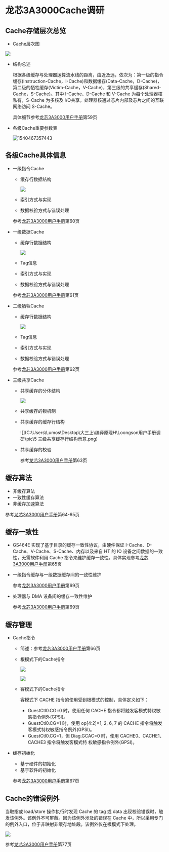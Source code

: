 # 龙芯3A3000Cache调研  

## Cache存储层次总览  

* Cache层次图

![](pic/Cache存储层次总览.png)

* 结构总述

  根据各级缓存与处理器运算流水线的距离，由近及远，依次为：第一级的指令缓存(Instruction-Cache，I-Cache)和数据缓存(Data-Cache，D-Cache)，第二级的牺牲缓存(Victim-Cache，V-Cache)，第三级的共享缓存(Shared-Cache，S-Cache)。其中 I-Cache、D-Cache 和 V-Cache 为每个处理器核私有，S-Cache 为多核及 I/O共享。处理器核通过芯片内部及芯片之间的互联网络访问 S-Cache。

  具体细节参考[龙芯3A3000用户手册](http://www.loongson.cn/uploadfile/cpu/3A3000/Loongson3A3000_3B3000user2.pdf)第59页

* 各级Cache重要参数表

  ![1540467357443](C:\Users\Lumos\Desktop\大三上\编译原理H\Loongson用户手册调研\pic\参数.png)

## 各级Cache具体信息

* 一级指令Cache

  * 缓存行数据结构

    ![](C:\Users\Lumos\Desktop\大三上\编译原理H\Loongson用户手册调研\pic\icache.png)

  * 索引方式与实现

  * 数据校验方式与错误处理

  参考[龙芯3A3000用户手册](http://www.loongson.cn/uploadfile/cpu/3A3000/Loongson3A3000_3B3000user2.pdf)第60页

* 一级数据Cache

  * 缓存行数据结构

    ![](C:\Users\Lumos\Desktop\大三上\编译原理H\Loongson用户手册调研\pic\dcache.png)

  * Tag信息

  * 索引方式与实现

  * 数据校验方式与错误处理

  参考[龙芯3A3000用户手册](http://www.loongson.cn/uploadfile/cpu/3A3000/Loongson3A3000_3B3000user2.pdf)第61页

* 二级牺牲Cache

  * 缓存行数据结构

    ![](C:\Users\Lumos\Desktop\大三上\编译原理H\Loongson用户手册调研\pic\vcache.png)

  * Tag信息

  * 索引方式与实现

  * 数据校验方式与错误处理

  参考[龙芯3A3000用户手册](http://www.loongson.cn/uploadfile/cpu/3A3000/Loongson3A3000_3B3000user2.pdf)第62页

* 三级共享Cache

  * 共享缓存的分体结构

    ![](C:\Users\Lumos\Desktop\大三上\编译原理H\Loongson用户手册调研\pic\三级共享缓存体选择位与索引地址.png)

  * 共享缓存的锁机制

  * 共享缓存的缓存行结构

    ![](C:\Users\Lumos\Desktop\大三上\编译原理H\Loongson用户手册调研\pic\5 三级共享缓存行结构示意.png)

  * 共享缓存的校验

    参考[龙芯3A3000用户手册](http://www.loongson.cn/uploadfile/cpu/3A3000/Loongson3A3000_3B3000user2.pdf)第63页

## 缓存算法

* 非缓存算法
* 一致性缓存算法
* 非缓存加速算法

参考[龙芯3A3000用户手册](http://www.loongson.cn/uploadfile/cpu/3A3000/Loongson3A3000_3B3000user2.pdf)第64-65页

## 缓存一致性

* GS464E 实现了基于目录的缓存一致性协议，由硬件保证 I-Cache、D-Cache、V-Cache、S-Cache、内存以及来自 HT 的 IO 设备之间数据的一致性，无需软件利用 Cache 指令来维护缓存一致性。具体实现参考[龙芯3A3000用户手册](http://www.loongson.cn/uploadfile/cpu/3A3000/Loongson3A3000_3B3000user2.pdf)第65页

* 一级指令缓存与一级数据缓存间的一致性维护

  参考[龙芯3A3000用户手册](http://www.loongson.cn/uploadfile/cpu/3A3000/Loongson3A3000_3B3000user2.pdf)第69页

* 处理器与 DMA 设备间的缓存一致性维护

  参考[龙芯3A3000用户手册](http://www.loongson.cn/uploadfile/cpu/3A3000/Loongson3A3000_3B3000user2.pdf)第69页

## 缓存管理

* Cache指令

  * 简述：参考[龙芯3A3000用户手册](http://www.loongson.cn/uploadfile/cpu/3A3000/Loongson3A3000_3B3000user2.pdf)第66页

  * 根模式下的Cache指令

    ![](C:\Users\Lumos\Desktop\大三上\编译原理H\Loongson用户手册调研\pic\根cache指令1.png)

    ![](C:\Users\Lumos\Desktop\大三上\编译原理H\Loongson用户手册调研\pic\根cache指令2.png)

  * 客模式下的Cache指令

    客模式下 CACHE 指令的使用受到根模式的控制，具体定义如下：

    * GuestCtl0.CG=0 时，使用任何 CACHE 指令都将触发客模式特权敏感指令例外(GPSI)。
    *  GuestCtl0.CG=1 时，使用 op[4:2]=1, 2, 6, 7 的 CACHE 指令将触发客模式特权敏感指令例外(GPSI)。
    *  GuestCtl0.CG=1，但 Diag.GCAC=0 时，使用 CACHE0、CACHE1、CACHE3 指令将触发客模式特
      权敏感指令例外(GPSI)。

* 缓存初始化

  * 基于硬件的初始化
  * 基于软件的初始化

  参考[龙芯3A3000用户手册](http://www.loongson.cn/uploadfile/cpu/3A3000/Loongson3A3000_3B3000user2.pdf)第67页

## Cache的错误例外

当取指或 load/store 操作执行时发现 Cache 的 tag 或 data 出现校验错误时，触发该例外。该例外不可屏蔽。因为该例外涉及的错误在 Cache 中，所以采用专门的例外入口，位于非映射非缓存地址段。该例外仅在根模式下处理。

![](C:\Users\Lumos\Desktop\大三上\编译原理H\Loongson用户手册调研\pic\例外.png)

参考[龙芯3A3000用户手册](http://www.loongson.cn/uploadfile/cpu/3A3000/Loongson3A3000_3B3000user2.pdf)第77页